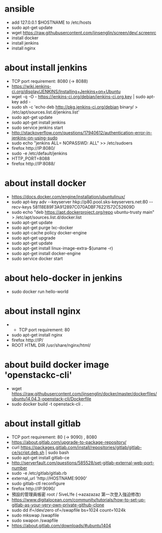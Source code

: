 # ansible

- add 127.0.0.1 $HOSTNAME to /etc/hosts
- sudo apt-get update
- wget https://raw.githubusercontent.com/jinsenglin/screen/dev/.screenrc
- install docker
- install jenkins
- install nginx
 
# about install jenkins
- TCP port requirement: 8080 (-> 8088)
- https://wiki.jenkins-ci.org/display/JENKINS/Installing+Jenkins+on+Ubuntu
- wget -q -O - https://jenkins-ci.org/debian/jenkins-ci.org.key | sudo apt-key add -
- sudo sh -c 'echo deb http://pkg.jenkins-ci.org/debian binary/ > /etc/apt/sources.list.d/jenkins.list'
- sudo apt-get update
- sudo apt-get install jenkins
- sudo service jenkins start
- http://stackoverflow.com/questions/17940612/authentication-error-in-jenkins-on-using-sudo
- sudo echo "jenkins ALL= NOPASSWD: ALL" >> /etc/sudoers
- firefox http://IP:8080/
- sudo -e /etc/default/jenkins
- HTTP_PORT=8088
- firefox http://IP:8088/

# about install docker
- https://docs.docker.com/engine/installation/ubuntulinux/
- sudo apt-key adv --keyserver hkp://p80.pool.sks-keyservers.net:80 --recv-keys 58118E89F3A912897C070ADBF76221572C52609D
- sudo echo "deb https://apt.dockerproject.org/repo ubuntu-trusty main" > /etc/apt/sources.list.d/docker.list
- sudo apt-get update
- sudo apt-get purge lxc-docker
- sudo apt-cache policy docker-engine
- sudo apt-get upgrade
- sudo apt-get update
- sudo apt-get install linux-image-extra-$(uname -r)
- sudo apt-get install docker-engine
- sudo service docker start

# about helo-docker in jenkins
- sudo docker run hello-world

# about install nginx
- - TCP port requirement: 80
- sudo apt-get install nginx
- firefox http://IP/
- ROOT HTML DIR /usr/share/nginx/html/

# about build docker image 'openstackc-cli'
- wget https://raw.githubusercontent.com/jinsenglin/docker/master/dockerfiles/ubuntu14.04.3-openstack-cli/Dockerfile
- sudo docker build -t openstack-cli .
 
# about install gitlab
- TCP port requirement: 80 (-> 9090) , 8080
- https://about.gitlab.com/upgrade-to-package-repository/
- curl https://packages.gitlab.com/install/repositories/gitlab/gitlab-ce/script.deb.sh | sudo bash
- sudo apt-get install gitlab-ce
- http://serverfault.com/questions/585528/set-gitlab-external-web-port-number
- sudo -e /etc/gitlab/gitlab.rb
- external_url 'http://HOSTNAME:9090'
- sudo gitlab-ctl reconfigure
- firefox http://IP:9090/
- 預設的管理員帳密 root / 5iveL!fe (->azazazaz 第一次登入強迫修改)
- https://www.digitalocean.com/community/tutorials/how-to-set-up-gitlab-as-your-very-own-private-github-clone
- sudo dd if=/dev/zero of=/swapfile bs=1024 count=1024k
- sudo mkswap /swapfile
- sudo swapon /swapfile
- https://about.gitlab.com/downloads/#ubuntu1404
